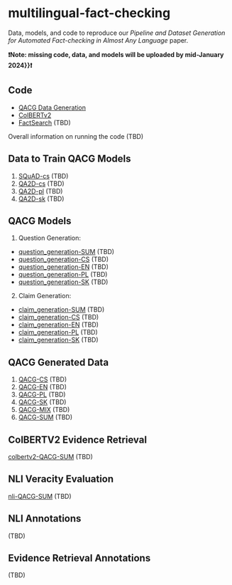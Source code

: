 # multilingual-fact-checking
Data, models, and code to reproduce our _Pipeline and Dataset Generation for Automated Fact-checking in Almost Any Language_ paper.

**❗Note: missing code, data, and models will be uploaded by mid-January 2024}}❗**

## Code
* [QACG Data Generation](https://github.com/aic-factcheck/Zero-shot-Fact-Verification)
* [ColBERTv2](https://github.com/aic-factcheck/ColBERTv2)
* [FactSearch](https://github.com/aic-factcheck/Zero-shot-Fact-Verification) (TBD)

Overall information on running the code (TBD)

## Data to Train QACG Models
1. [SQuAD-cs](https://huggingface.co/ctu-aic) (TBD)
2. [QA2D-cs](https://huggingface.co/ctu-aic) (TBD)
3. [QA2D-pl](https://huggingface.co/ctu-aic) (TBD)
4. [QA2D-sk](https://huggingface.co/ctu-aic) (TBD)

## QACG Models
1. Question Generation:
* [question_generation-SUM](https://huggingface.co/ctu-aic) (TBD)
* [question_generation-CS](https://huggingface.co/ctu-aic) (TBD)
* [question_generation-EN](https://huggingface.co/ctu-aic) (TBD)
* [question_generation-PL](https://huggingface.co/ctu-aic) (TBD)
* [question_generation-SK](https://huggingface.co/ctu-aic) (TBD)
2. Claim Generation:
* [claim_generation-SUM](https://huggingface.co/ctu-aic) (TBD)
* [claim_generation-CS](https://huggingface.co/ctu-aic) (TBD)
* [claim_generation-EN](https://huggingface.co/ctu-aic) (TBD)
* [claim_generation-PL](https://huggingface.co/ctu-aic) (TBD)
* [claim_generation-SK](https://huggingface.co/ctu-aic) (TBD)

## QACG Generated Data
1. [QACG-CS](https://huggingface.co/ctu-aic) (TBD)
2. [QACG-EN](https://huggingface.co/ctu-aic) (TBD)
3. [QACG-PL](https://huggingface.co/ctu-aic) (TBD)
4. [QACG-SK](https://huggingface.co/ctu-aic) (TBD)
5. [QACG-MIX](https://huggingface.co/ctu-aic) (TBD)
6. [QACG-SUM](https://huggingface.co/ctu-aic) (TBD)

## ColBERTV2 Evidence Retrieval
[colbertv2-QACG-SUM](https://huggingface.co/ctu-aic) (TBD)

## NLI Veracity Evaluation
[nli-QACG-SUM](https://huggingface.co/ctu-aic) (TBD)

## NLI Annotations
(TBD)
## Evidence Retrieval Annotations
(TBD)
